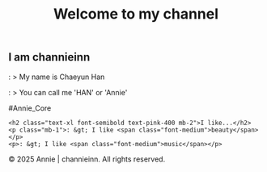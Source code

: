 <!DOCTYPE html>
<html lang="en">
<head>
  <meta charset="UTF-8">
  <title>Hello | Annie's Channel</title>
  <meta name="viewport" content="width=device-width, initial-scale=1.0">
  <!-- Tailwind CSS CDN -->
  <script src="https://cdn.tailwindcss.com"></script>
</head>

<body class="bg-pink-50 text-gray-800 font-sans">

  <!-- Header Section -->
  <header class="bg-white border-b border-gray-200 shadow-sm py-4">
    <div class="max-w-4xl mx-auto px-4 text-center">
      <h1 class="text-3xl font-bold text-pink-500">Welcome to my channel</h1>
    </div>
  </header>

  <!-- Profile Intro Section -->
  <section class="max-w-3xl mx-auto px-4 py-10">
    <h2 class="text-xl font-semibold text-pink-400 mb-2">I am channieinn</h2>
    <p class="mb-1">: &gt; My name is <span class="font-medium">Chaeyun Han</span></p>
    <p class="mb-3">: &gt; You can call me <span class="text-pink-500 font-semibold">'HAN'</span> or <span class="text-pink-400 font-semibold">'Annie'</span></p>
    <p class="text-gray-500 italic mb-6">#Annie_Core</p>

    <h2 class="text-xl font-semibold text-pink-400 mb-2">I like...</h2>
    <p class="mb-1">: &gt; I like <span class="font-medium">beauty</span></p>
    <p>: &gt; I like <span class="font-medium">music</span></p>
  </section>

  <!-- Footer -->
  <footer class="text-center text-sm text-gray-400 py-6 bg-white border-t">
    © 2025 Annie | channieinn. All rights reserved.
  </footer>

</body>
</html>
